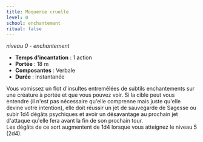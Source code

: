 ```yaml
---
title: Moquerie cruelle
level: 0
school: enchantement
ritual: false
---
```

*niveau 0 - enchantement*

- **Temps d'incantation** : 1 action
- **Portée** : 18 m
- **Composantes** : Verbale
- **Durée** : instantanée

Vous vomissez un flot d'insultes entremêlées de subtils enchantements sur une créature à portée et que vous pouvez voir. Si la cible peut vous entendre (il n'est pas nécessaire qu'elle comprenne mais juste qu'elle devine votre intention), elle doit réussir un jet de sauvegarde de Sagesse ou subir 1d4 dégâts psychiques et avoir un désavantage au prochain jet d'attaque qu'elle fera avant la fin de son prochain tour.  
Les dégâts de ce sort augmentent de 1d4 lorsque vous atteignez le niveau 5 (2d4).